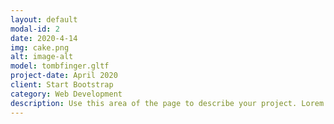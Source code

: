 ```yaml
---
layout: default
modal-id: 2
date: 2020-4-14
img: cake.png
alt: image-alt
model: tombfinger.gltf
project-date: April 2020
client: Start Bootstrap
category: Web Development
description: Use this area of the page to describe your project. Lorem ipsum dolor sit amet, consectetur adipisicing elit. Mollitia neque assumenda ipsam nihil, molestias magnam, recusandae quos quis inventore quisquam velit asperiores, vitae? Reprehenderit soluta, eos quod consequuntur itaque. Nam.
---
```

